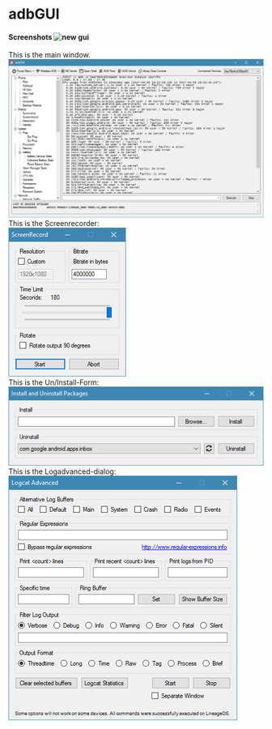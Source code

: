 # adbGUI

#### Screenshots ![new gui](screenshot/)
This is the main window.
![new gui](screenshot/main.PNG)  
This is the Screenrecorder:<br>
![new gui](screenshot/screenrecorder.PNG)<br>
This is the Un/Install-Form:<br>
![new gui](screenshot/installuninstall.PNG)<br>
This is the Logadvanced-dialog:<br>
![new gui](screenshot/logcatadvanced.PNG)<br>
